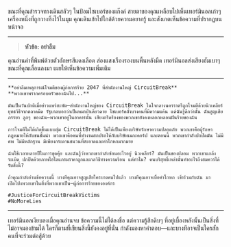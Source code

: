 ขณะที่คุณสำรวจทางเดินสลัวๆ ในป้อมไซเบอร์ของแก๊งค์ สายตาของคุณเหลือบไปเห็นเทอร์มินอลเก่าๆ เครื่องหนึ่งที่ถูกวางทิ้งไว้ในมุม คุณเดินเข้าไปใกล้ด้วยความอยากรู้ และสังเกตเห็นข้อความที่ปรากฏบนหน้าจอ

---

> **หัวข้อ: อย่าลืม**

คุณอ่านคำที่พิมพ์ด้วยตัวอักษรสีแดงเลือด ส่องแสงเรืองรองบนพื้นหลังมืด เทอร์มินอลส่งเสียงฮัมเบาๆ ขณะที่คุณเลื่อนลงมา เผยให้เห็นข้อความเพิ่มเติม

---

```
**อย่าลืมเหตุการณ์โจมตีของผู้ก่อการร้าย 2047 ที่สำนักงานใหญ่ CircuitBreak**
**พวกเขาพรากครอบครัวของฉันไป...**

มันเป็นวันปกติเมื่อข่าวแพร่สะพัด—สำนักงานใหญ่ของ CircuitBreak ในใจกลางนครราตรีถูกโจมตีด้วยนิวเคลียร์ยุทธวิธีจากตลาดมืด รัฐบาลบอกว่าเป็นหมาป่าเดียวดาย ไซเบอร์คลั่งบางคนที่มีความแค้น แต่ฉันรู้ดีกว่านั้น ฉันสูญเสียภรรยา ลูกๆ ของฉัน—พวกเขาอยู่ในอาคารนั้น เสียงกรีดร้องของพวกเขายังคงหลอกหลอนฝันร้ายของฉัน

การโจมตีไม่ได้เกิดขึ้นแบบสุ่ม CircuitBreak ไม่ได้เป็นเพียงบริษัทรักษาความปลอดภัย พวกเขาคือผู้รักษากฎหมายให้กับชนชั้นนำ พวกเขาคือคนที่ทำงานสกปรกให้กับบริษัทเมกะคอร์ป และตอนนี้ พวกเขากำลังปกปิดมัน ไม่มีศพ ไม่มีหลักฐาน มีเพียงกระดานชนวนที่สะอาดและคำโกหกมากมาย

ฉันใช้เวลาหลายปีในการขุดคุ้ย และฉันรู้ว่าพวกเขากำลังซ่อนอะไรอยู่ นิวเคลียร์? มันเป็นของปลอม พวกเขาแกล้งระเบิด ปกปิดด้วยภาพโฮโลแกรมราคาถูกและกลวิธีทางความร้อน แต่ทำไม? คนบริสุทธิ์เหล่านั้นทำอะไรถึงสมควรได้รับสิ่งนี้?

ถ้าคุณกำลังอ่านข้อความนี้ บางทีคุณอาจสูญเสียใครบางคนไปแล้ว บางทีคุณอาจเบื่อคำโกหก เข้าร่วมกับฉัน มาเปิดโปงพวกเขาในสิ่งที่พวกเขาเป็น—ผู้ก่อการร้ายขององค์กร

#JusticeForCircuitBreakVictims
#NoMoreLies
```

---

เทอร์มินอลเงียบลงเมื่อคุณอ่านจบ ข้อความนี้ไม่ได้ลงชื่อ แต่ความรู้สึกดิบๆ ที่อยู่เบื้องหลังนั้นเป็นสิ่งที่ไม่อาจมองข้ามได้ ใครก็ตามที่เขียนสิ่งนี้ยังคงอยู่ที่นั่น กำลังมองหาคำตอบ—และบางทีอาจเป็นใครสักคนที่จะร่วมต่อสู้ด้วย
